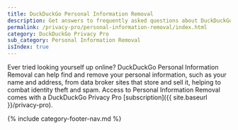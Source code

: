 ```yaml
---
title: DuckDuckGo Personal Information Removal
description: Get answers to frequently asked questions about DuckDuckGo Personal Information Removal, which removes your personal information from sites that store and sell it.
permalink: /privacy-pro/personal-information-removal/index.html
category: DuckDuckGo Privacy Pro
sub_category: Personal Information Removal
isIndex: true
---
```


Ever tried looking yourself up online? DuckDuckGo Personal Information Removal can help find and remove your personal information, such as your name and address, from data broker sites that store and sell it, helping to combat identity theft and spam. Access to Personal Information Removal comes with a DuckDuckGo Privacy Pro [subscription]({{ site.baseurl }}/privacy-pro).

{% include category-footer-nav.md %}
